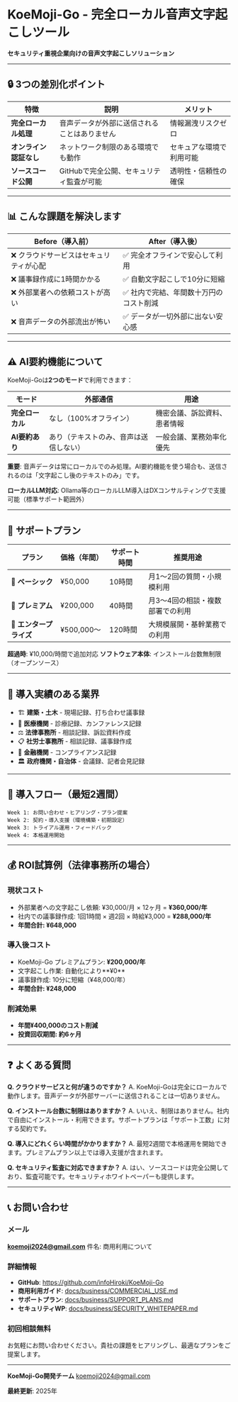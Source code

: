 # KoeMoji-Go - 完全ローカル音声文字起こしツール

**セキュリティ重視企業向けの音声文字起こしソリューション**

---

## 🔒 3つの差別化ポイント

| 特徴 | 説明 | メリット |
|------|------|---------|
| **完全ローカル処理** | 音声データが外部に送信されることはありません | 情報漏洩リスクゼロ |
| **オンライン認証なし** | ネットワーク制限のある環境でも動作 | セキュアな環境で利用可能 |
| **ソースコード公開** | GitHubで完全公開、セキュリティ監査が可能 | 透明性・信頼性の確保 |

---

## 📊 こんな課題を解決します

| Before（導入前） | After（導入後） |
|----------------|---------------|
| ❌ クラウドサービスはセキュリティが心配 | ✅ 完全オフラインで安心して利用 |
| ❌ 議事録作成に1時間かかる | ✅ 自動文字起こしで10分に短縮 |
| ❌ 外部業者への依頼コストが高い | ✅ 社内で完結、年間数十万円のコスト削減 |
| ❌ 音声データの外部流出が怖い | ✅ データが一切外部に出ない安心感 |

---

## ⚠️ AI要約機能について

KoeMoji-Goは**2つのモード**で利用できます：

| モード | 外部通信 | 用途 |
|--------|---------|------|
| **完全ローカル** | なし（100%オフライン） | 機密会議、訴訟資料、患者情報 |
| **AI要約あり** | あり（テキストのみ、音声は送信しない） | 一般会議、業務効率化優先 |

**重要**: 音声データは常にローカルでのみ処理。AI要約機能を使う場合も、送信されるのは「文字起こし後のテキストのみ」です。

**ローカルLLM対応**: Ollama等のローカルLLM導入はDXコンサルティングで支援可能（標準サポート範囲外）

---

## 💼 サポートプラン

| プラン | 価格（年間） | サポート時間 | 推奨用途 |
|--------|------------|-------------|---------|
| **🥉 ベーシック** | ¥50,000 | 10時間 | 月1〜2回の質問・小規模利用 |
| **🥈 プレミアム** | ¥200,000 | 40時間 | 月3〜4回の相談・複数部署での利用 |
| **🥇 エンタープライズ** | ¥500,000〜 | 120時間 | 大規模展開・基幹業務での利用 |

**超過時**: ¥10,000/時間で追加対応
**ソフトウェア本体**: インストール台数無制限（オープンソース）

---

## 🏢 導入実績のある業界

- 🏗️ **建築・土木** - 現場記録、打ち合わせ議事録
- 🏥 **医療機関** - 診療記録、カンファレンス記録
- ⚖️ **法律事務所** - 相談記録、訴訟資料作成
- 📋 **社労士事務所** - 相談記録、議事録作成
- 🏦 **金融機関** - コンプライアンス記録
- 🏛️ **政府機関・自治体** - 会議録、記者会見記録

---

## 🚀 導入フロー（最短2週間）

```
Week 1: お問い合わせ・ヒアリング・プラン提案
Week 2: 契約・導入支援（環境構築・初期設定）
Week 3: トライアル運用・フィードバック
Week 4: 本格運用開始
```

---

## 💰 ROI試算例（法律事務所の場合）

### 現状コスト
- 外部業者への文字起こし依頼: ¥30,000/月 × 12ヶ月 = **¥360,000/年**
- 社内での議事録作成: 1回1時間 × 週2回 × 時給¥3,000 = **¥288,000/年**
- **年間合計: ¥648,000**

### 導入後コスト
- KoeMoji-Go プレミアムプラン: **¥200,000/年**
- 文字起こし作業: 自動化により**¥0**
- 議事録作成: 10分に短縮（¥48,000/年）
- **年間合計: ¥248,000**

### 削減効果
- **年間¥400,000のコスト削減**
- **投資回収期間: 約6ヶ月**

---

## ❓ よくある質問

**Q. クラウドサービスと何が違うのですか？**
A. KoeMoji-Goは完全にローカルで動作します。音声データが外部サーバーに送信されることは一切ありません。

**Q. インストール台数に制限はありますか？**
A. いいえ、制限はありません。社内で自由にインストール・利用できます。サポートプランは「サポート工数」に対する契約です。

**Q. 導入にどれくらい時間がかかりますか？**
A. 最短2週間で本格運用を開始できます。プレミアムプラン以上では導入支援が含まれます。

**Q. セキュリティ監査に対応できますか？**
A. はい、ソースコードは完全公開しており、監査可能です。セキュリティホワイトペーパーも提供します。

---

## 📞 お問い合わせ

### メール
**koemoji2024@gmail.com**
件名: 商用利用について

### 詳細情報
- **GitHub**: https://github.com/infoHiroki/KoeMoji-Go
- **商用利用ガイド**: [docs/business/COMMERCIAL_USE.md](COMMERCIAL_USE.md)
- **サポートプラン**: [docs/business/SUPPORT_PLANS.md](SUPPORT_PLANS.md)
- **セキュリティWP**: [docs/business/SECURITY_WHITEPAPER.md](SECURITY_WHITEPAPER.md)

### 初回相談無料
お気軽にお問い合わせください。貴社の課題をヒアリングし、最適なプランをご提案します。

---

**KoeMoji-Go開発チーム**
koemoji2024@gmail.com

**最終更新**: 2025年
